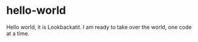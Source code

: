 # hello-world

Hello world, it is Lookbackatit. 
I am ready to take over the world, one code at a time.
